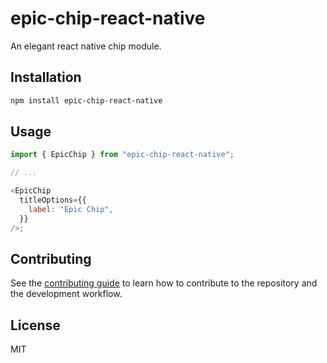 # epic-chip-react-native

An elegant react native chip module.

## Installation

```sh
npm install epic-chip-react-native
```

## Usage

```js
import { EpicChip } from "epic-chip-react-native";

// ...

<EpicChip
  titleOptions={{
    label: "Epic Chip",
  }}
/>;
```

## Contributing

See the [contributing guide](CONTRIBUTING.md) to learn how to contribute to the repository and the development workflow.

## License

MIT
